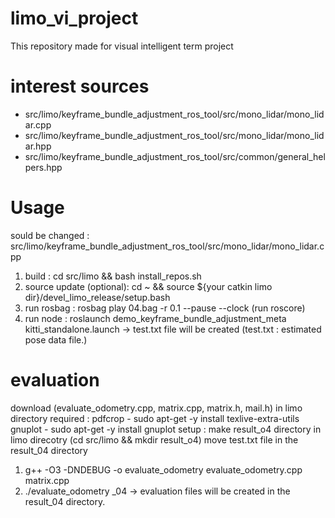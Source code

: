 # limo_vi_project
This repository made for visual intelligent term project


# interest sources
 - src/limo/keyframe_bundle_adjustment_ros_tool/src/mono_lidar/mono_lidar.cpp
 - src/limo/keyframe_bundle_adjustment_ros_tool/src/mono_lidar/mono_lidar.hpp
 - src/limo/keyframe_bundle_adjustment_ros_tool/src/common/general_helpers.hpp
 
# Usage
  sould be changed : 
         src/limo/keyframe_bundle_adjustment_ros_tool/src/mono_lidar/mono_lidar.cpp     
         
  1. build : cd src/limo && bash install_repos.sh
  2. source update (optional): cd ~ && source ${your catkin limo dir}/devel_limo_release/setup.bash
  3. run rosbag : rosbag play 04.bag -r 0.1 --pause --clock (run roscore)
  4. run node : roslaunch demo_keyframe_bundle_adjustment_meta kitti_standalone.launch
    -> test.txt file will be created (test.txt : estimated pose data file.)
    
# evaluation
  download (evaluate_odometry.cpp, matrix.cpp, matrix.h, mail.h) in limo directory
  required : pdfcrop  - sudo apt-get -y install texlive-extra-utils
             gnuplot  - sudo apt-get -y install gnuplot
  setup : make result_o4 directory in limo direcotry (cd src/limo && mkdir result_o4)
          move test.txt file in the result_04 directory
   
  1. g++ -O3 -DNDEBUG -o evaluate_odometry evaluate_odometry.cpp matrix.cpp
  2. ./evaluate_odometry _04
     -> evaluation files will be created in the result_04 directory.
